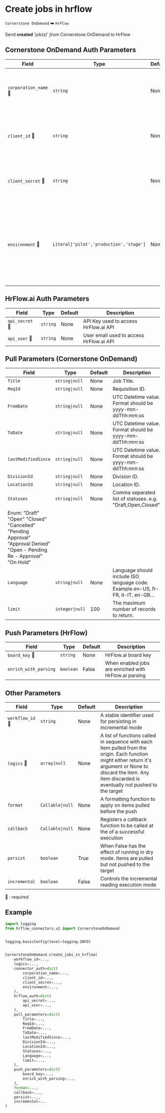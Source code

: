 # Create jobs in hrflow
`Cornerstone OnDemand` :arrow_right: `HrFlow`

Send **created** 'job(s)' _from_ Cornerstone OnDemand _to_ HrFlow



## Cornerstone OnDemand Auth Parameters

| Field | Type | Default | Description |
| ----- | ---- | ------- | ----------- |
| `corporation_name` :red_circle: | `string` | None | The name of the corporation that is registered in Cornerstone OnDemand. |
| `client_id` :red_circle: | `string` | None | The client ID of the application that is registered in Cornerstone OnDemand. |
| `client_secret` :red_circle: | `string` | None | The client secret of the application that is registered in Cornerstone OnDemand. |
| `environment` :red_circle: | `Literal['pilot','production','stage']` | None | The environment in which the application is registered in Cornerstone OnDemand. Possible values are 'stage', 'pilot', and 'production'. |

## HrFlow.ai Auth Parameters

| Field | Type | Default | Description |
| ----- | ---- | ------- | ----------- |
| `api_secret` :red_circle: | `string` | None | API Key used to access HrFlow.ai API |
| `api_user` :red_circle: | `string` | None | User email used to access HrFlow.ai API |

## Pull Parameters (Cornerstone OnDemand)

| Field | Type | Default | Description |
| ----- | ---- | ------- | ----------- |
| `Title`  | `string\|null` | None | Job Title. |
| `ReqId`  | `string\|null` | None | Requisition ID. |
| `FromDate`  | `string\|null` | None | UTC Datetime value. Format should be yyyy-mm-ddThh:mm:ss |
| `ToDate`  | `string\|null` | None | UTC Datetime value. Format should be yyyy-mm-ddThh:mm:ss |
| `lastModifiedSince`  | `string\|null` | None | UTC Datetime value. Format should be yyyy-mm-ddThh:mm:ss |
| `DivisionId`  | `string\|null` | None | Division ID. |
| `LocationId`  | `string\|null` | None | Location ID. |
| `Statuses`  | `string\|null` | None | Comma separated list of statuses. e.g. "Draft,Open,Closed".
Enum: "Draft" "Open" "Closed" "Cancelled" "Pending Approval" "Approval Denied" "Open - Pending Re - Approval" "On Hold" |
| `Language`  | `string\|null` | None | Language should include ISO language code. Example en-US, fr-FR, it-IT, en-GB... |
| `limit`  | `integer\|null` | 100 | The maximum number of records to return. |

## Push Parameters (HrFlow)

| Field | Type | Default | Description |
| ----- | ---- | ------- | ----------- |
| `board_key` :red_circle: | `string` | None | HrFlow.ai board key |
| `enrich_with_parsing`  | `boolean` | False | When enabled jobs are enriched with HrFlow.ai parsing |

## Other Parameters

| Field | Type | Default | Description |
| ----- | ---- | ------- | ----------- |
| `workflow_id` :red_circle: | `string` | None | A stable identifier used for persisting in incremental mode |
| `logics` :red_circle: | `array\|null` | None | A list of functions called in sequence with each item pulled from the origin. Each function might either return it's argument or None to discard the item. Any item discarded is eventually not pushed to the target |
| `format`  | `Callable\|null` | None | A formatting function to apply on items pulled before the push |
| `callback`  | `Callable\|null` | None | Registers a callback function to be called at the of a successful execution |
| `persist`  | `boolean` | True | When False has the effect of running in dry mode. Items are pulled but not pushed to the target |
| `incremental`  | `boolean` | False | Controls the incremental reading execution mode |

:red_circle: : *required*

## Example

```python
import logging
from hrflow_connectors.v2 import CornerstoneOnDemand


logging.basicConfig(level=logging.INFO)


CornerstoneOnDemand.create_jobs_in_hrflow(
    workflow_id=...,
    logics=...,
    connector_auth=dict(
        corporation_name=...,
        client_id=...,
        client_secret=...,
        environment=...,
    ),
    hrflow_auth=dict(
        api_secret=...,
        api_user=...,
    ),
    pull_parameters=dict(
        Title=...,
        ReqId=...,
        FromDate=...,
        ToDate=...,
        lastModifiedSince=...,
        DivisionId=...,
        LocationId=...,
        Statuses=...,
        Language=...,
        limit=...,
    ),
    push_parameters=dict(
        board_key=...,
        enrich_with_parsing=...,
    ),
    format=...,
    callback=...,
    persist=...,
    incremental=...
)
```